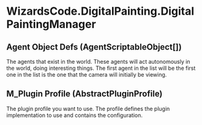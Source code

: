 # WizardsCode.DigitalPainting.DigitalPaintingManager

## Agent Object Defs (AgentScriptableObject[])

The agents that exist in the world. These agents will act autonomously in the world, doing interesting things. The first agent in the list will be the first one in the list is the one that the camera will initially be viewing.


## M_Plugin Profile (AbstractPluginProfile)

The plugin profile you want to use. The profile defines the plugin implementation to use and contains the configuration.

